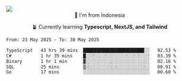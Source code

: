 
<img align = "center" src="https://readme-typing-svg.herokuapp.com?font=Fira+Code&size=25&pause=1000&color=00F713&center=true&vCenter=true&random=false&width=850&height=70&lines=Hi+There+%F0%9F%91%8B%2C+Im+Julian+Caesar;"/>
<br>

<div align = "center">
  📌 I'm from Indonesia
  
  🪴 Currently learning **Typescript, NextJS, and Tailwind**
</div>

<!--START_SECTION:waka-->

```txt
From: 23 May 2025 - To: 30 May 2025

TypeScript   43 hrs 39 mins  ███████████████████████░░   92.53 %
C#           1 hr 35 mins    █░░░░░░░░░░░░░░░░░░░░░░░░   03.39 %
Binary       1 hr 1 min      ▓░░░░░░░░░░░░░░░░░░░░░░░░   02.16 %
SQL          25 mins         ▒░░░░░░░░░░░░░░░░░░░░░░░░   00.91 %
Go           17 mins         ░░░░░░░░░░░░░░░░░░░░░░░░░   00.60 %
```

<!--END_SECTION:waka-->
